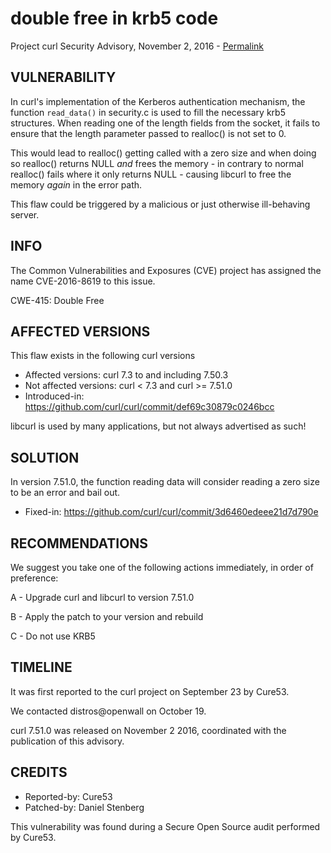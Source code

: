 double free in krb5 code
========================

Project curl Security Advisory, November 2, 2016 -
[Permalink](https://curl.se/docs/CVE-2016-8619.html)

VULNERABILITY
-------------

In curl's implementation of the Kerberos authentication mechanism, the
function `read_data()` in security.c is used to fill the necessary krb5
structures. When reading one of the length fields from the socket, it fails to
ensure that the length parameter passed to realloc() is not set to 0.

This would lead to realloc() getting called with a zero size and when doing so
realloc() returns NULL *and* frees the memory - in contrary to normal
realloc() fails where it only returns NULL - causing libcurl to free the
memory *again* in the error path.

This flaw could be triggered by a malicious or just otherwise ill-behaving
server.

INFO
----

The Common Vulnerabilities and Exposures (CVE) project has assigned the name
CVE-2016-8619 to this issue.

CWE-415: Double Free

AFFECTED VERSIONS
-----------------

This flaw exists in the following curl versions

- Affected versions: curl 7.3 to and including 7.50.3
- Not affected versions: curl < 7.3 and curl >= 7.51.0
- Introduced-in: https://github.com/curl/curl/commit/def69c30879c0246bcc

libcurl is used by many applications, but not always advertised as such!

SOLUTION
------------

In version 7.51.0, the function reading data will consider reading a zero size
to be an error and bail out.

- Fixed-in: https://github.com/curl/curl/commit/3d6460edeee21d7d790e

RECOMMENDATIONS
---------------

We suggest you take one of the following actions immediately, in order of
preference:

 A - Upgrade curl and libcurl to version 7.51.0

 B - Apply the patch to your version and rebuild

 C - Do not use KRB5

TIMELINE
---------

It was first reported to the curl project on September 23 by Cure53.

We contacted distros@openwall on October 19.

curl 7.51.0 was released on November 2 2016, coordinated with the publication
of this advisory.

CREDITS
-------

- Reported-by: Cure53
- Patched-by: Daniel Stenberg

This vulnerability was found during a Secure Open Source audit performed by
Cure53.
